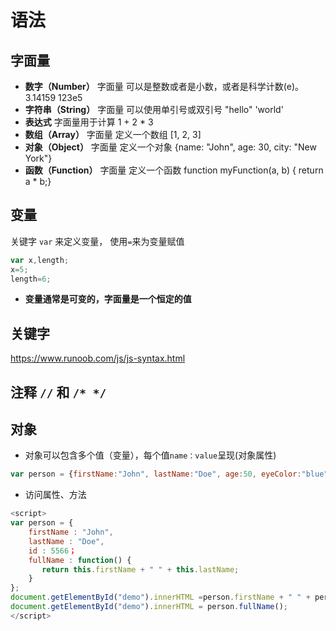 # 语法

## 字面量

- **数字（Number）** 字面量 可以是整数或者是小数，或者是科学计数(e)。
  3.14159   123e5
- **字符串（String）** 字面量 可以使用单引号或双引号
  "hello"  'world'
- **表达式** 字面量用于计算
  1 + 2 * 3
- **数组（Array）** 字面量 定义一个数组
  [1, 2, 3]
- **对象（Object）** 字面量 定义一个对象
  {name: "John", age: 30, city: "New York"}
- **函数（Function）** 字面量 定义一个函数
  function myFunction(a, b) { return a * b;}

## 变量

关键字 `var` 来定义变量， 使用`=`来为变量赋值

```javascript
var x,length;
x=5;
length=6;
```

- **变量通常是可变的，字面量是一个恒定的值**

## 关键字

<https://www.runoob.com/js/js-syntax.html>

## 注释 `//` 和 `/* */`

## 对象

- 对象可以包含多个值（变量），每个值`name：value`呈现(对象属性)

```javascript
var person = {firstName:"John", lastName:"Doe", age:50, eyeColor:"blue"};
```

- 访问属性、方法

```javascript
<script>
var person = {
    firstName : "John",
    lastName : "Doe",
    id : 5566；
    fullName : function() {
       return this.firstName + " " + this.lastName;
    }
};
document.getElementById("demo").innerHTML =person.firstName + " " + person.lastName;
document.getElementById("demo").innerHTML = person.fullName();
</script>
```
